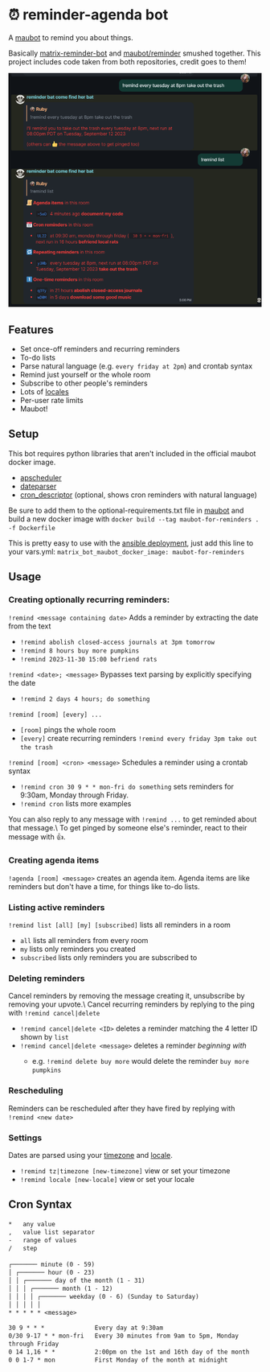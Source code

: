 # ⏰ reminder-agenda bot
A [maubot](https://github.com/maubot/maubot) to remind you about things.

Basically [matrix-reminder-bot](https://github.com/anoadragon453/matrix-reminder-bot/tree/master) and [maubot/reminder](https://github.com/maubot/reminder) smushed together. This project includes code taken from both repositories, credit goes to them!

![example of interacting with the bot](screenshot.png)

## Features

* Set once-off reminders and recurring reminders
* To-do lists
* Parse natural language (e.g. `every friday at 2pm`) and crontab syntax
* Remind just yourself or the whole room
* Subscribe to other people's reminders
* Lots of [locales](https://dateparser.readthedocs.io/en/latest/supported_locales.html)
* Per-user rate limits
* Maubot!

## Setup
This bot requires python libraries that aren't included in the official maubot docker image.

* [apscheduler](https://github.com/agronholm/apscheduler)
* [dateparser](https://github.com/scrapinghub/dateparser)
* [cron_descriptor](https://github.com/Salamek/cron-descriptor) (optional, shows cron reminders with natural language)

Be sure to add them to the optional-requirements.txt file in [maubot](https://github.com/maubot/maubot) and build a new docker image with
`docker build --tag maubot-for-reminders . -f Dockerfile`

This is pretty easy to use with the [ansible deployment](https://github.com/spantaleev/matrix-docker-ansible-deploy), just add this line to your vars.yml: `matrix_bot_maubot_docker_image: maubot-for-reminders`

## Usage
### Creating optionally recurring reminders:
`!remind <message containing date>` Adds a reminder by extracting the date from the text
* `!remind abolish closed-access journals at 3pm tomorrow`
* `!remind 8 hours buy more pumpkins`
* `!remind 2023-11-30 15:00 befriend rats`

`!remind <date>; <message>` Bypasses text parsing by explicitly specifying the date
* `!remind 2 days 4 hours; do something`

`!remind [room] [every] ...`
* `[room]` pings the whole room
* `[every]` create recurring reminders `!remind every friday 3pm take out the trash`

`!remind [room] <cron> <message>` Schedules a reminder using a crontab syntax
* `!remind cron 30 9 * * mon-fri do something` sets reminders for 9:30am, Monday through Friday.
* `!remind cron` lists more examples

You can also reply to any message with `!remind ...` to get reminded about that message.\\
To get pinged by someone else's reminder, react to their message with 👍.

### Creating agenda items
`!agenda [room] <message>` creates an agenda item. Agenda items are like reminders but don't have a time, for things like to-do lists.

### Listing active reminders
`!remind list [all] [my] [subscribed]` lists all reminders in a room 
* `all` lists all reminders from every room
* `my` lists only reminders you created
* `subscribed` lists only reminders you are subscribed to

### Deleting reminders
Cancel reminders by removing the message creating it, unsubscribe by removing your upvote.\\
Cancel recurring reminders by replying to the ping with `!remind cancel|delete` 
* `!remind cancel|delete <ID>` deletes a reminder matching the 4 letter ID shown by `list`
* `!remind cancel|delete <message>` deletes a reminder *beginning with* <message>
    * e.g. `!remind delete buy more` would delete the reminder `buy more pumpkins`

### Rescheduling
Reminders can be rescheduled after they have fired by replying with `!remind <new date>`

### Settings
Dates are parsed using your [timezone](https://en.wikipedia.org/wiki/List_of_tz_database_time_zone) and [locale](https://dateparser.readthedocs.io/en/latest/supported_locales.html).
* `!remind tz|timezone [new-timezone]` view or set your timezone
* `!remind locale [new-locale]` view or set your locale

## Cron Syntax
```
*	any value
,	value list separator
-	range of values
/	step 

┌─────── minute (0 - 59)
│ ┌─────── hour (0 - 23)
│ │ ┌─────── day of the month (1 - 31)
│ │ │ ┌─────── month (1 - 12)
│ │ │ │ ┌─────── weekday (0 - 6) (Sunday to Saturday)                             
│ │ │ │ │
* * * * * <message>
```

```
30 9 * * *              Every day at 9:30am
0/30 9-17 * * mon-fri   Every 30 minutes from 9am to 5pm, Monday through Friday
0 14 1,16 * *           2:00pm on the 1st and 16th day of the month
0 0 1-7 * mon           First Monday of the month at midnight